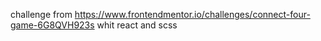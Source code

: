 challenge from https://www.frontendmentor.io/challenges/connect-four-game-6G8QVH923s 
whit react and scss
